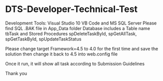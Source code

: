 # DTS-Developer-Technical-Test
Development Tools: Visual Studio 10 VB Code and MS SQL Server
Please find SQL .BAK file in App_Data folder
Database includes a Table name tbTask and Stored Procedures spDeleteTaskById, spGetAllTask, spGetTaskById, spUpdateTaskStatus

Please change target Framework=4.5 to 4.0 for the first time and save the solution then change it back to 4.5 into web.config file

Once it run, it will show all task according to Submission Guidelines

Thank you
